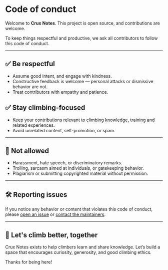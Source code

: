 # Code of conduct

Welcome to **Crux Notes**. This project is open source, and contributions are welcome.

To keep things respectful and productive, we ask all contributors to follow this code of conduct.

---

## ✅ Be respectful

- Assume good intent, and engage with kindness.
- Constructive feedback is welcome — personal attacks or dismissive behavior are not.
- Treat contributors with empathy and patience.

## ✅ Stay climbing-focused

- Keep your contributions relevant to climbing knowledge, training and related experiences.
- Avoid unrelated content, self-promotion, or spam.

---

## 🚫 Not allowed

- Harassment, hate speech, or discriminatory remarks.
- Trolling, sarcasm aimed at individuals, or gatekeeping behavior.
- Plagiarism or submitting copyrighted material without permission.

---

## 🛠 Reporting issues

If you notice any behavior or content that violates this code of conduct, please [open an issue](https://github.com/tsolakoua/cruxnotes/issues) or [contact the maintainers](https://www.linkedin.com/in/tsolakouanna/).

---

## 💛 Let's climb better, together

Crux Notes exists to help climbers learn and share knowledge. Let’s build a space that encourages curiosity, generosity, and good climbing ethics.

Thanks for being here!
